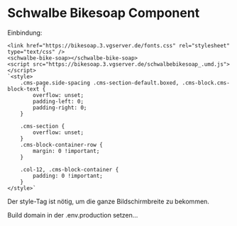 # Schwalbe Bikesoap Component

Einbindung:

```
<link href="https://bikesoap.3.vgserver.de/fonts.css" rel="stylesheet" type="text/css" />
<schwalbe-bike-soap></schwalbe-bike-soap>
<script src="https://bikesoap.3.vgserver.de/schwalbebikesoap_.umd.js"></script>
`<style>
    .cms-page.side-spacing .cms-section-default.boxed, .cms-block.cms-block-text {
        overflow: unset;
        padding-left: 0;
        padding-right: 0;
    }
    
    .cms-section {
        overflow: unset;
    }
    .cms-block-container-row {
        margin: 0 !important;
    }

    .col-12, .cms-block-container {
        padding: 0 !important;
    }
</style>`
```

Der style-Tag ist nötig, um die ganze Bildschirmbreite zu bekommen.

Build domain  in der .env.production setzen...